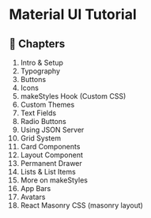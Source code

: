# Material UI Tutorial

## 📖 Chapters

1. Intro & Setup
1. Typography
1. Buttons
1. Icons
1. makeStyles Hook (Custom CSS)
1. Custom Themes
1. Text Fields
1. Radio Buttons
1. Using JSON Server
1. Grid System
1. Card Components
1. Layout Component
1. Permanent Drawer
1. Lists & List Items
1. More on makeStyles
1. App Bars
1. Avatars
1. React Masonry CSS (masonry layout)
